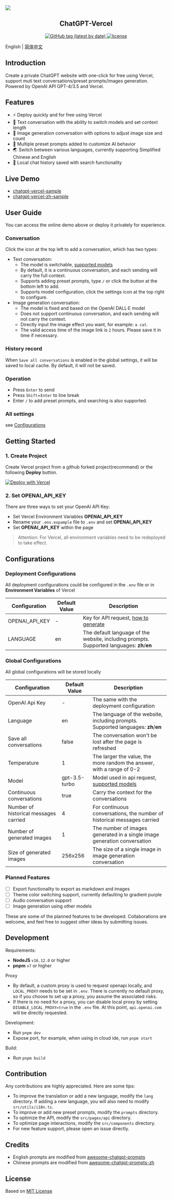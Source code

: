 ![](assets/preview.png)

<h2 align="center">ChatGPT-Vercel</h2>

<p align="center">
  <a href="https://github.com/GPTGenius/chatgpt-vercel/tags">
    <img alt="GitHub tag (latest by date)" src="https://img.shields.io/github/v/tag/GPTGenius/chatgpt-vercel">
  </a>
  <a href="https://github.com/GPTGenius/chatgpt-vercel/blob/main/LICENSE">
    <img alt="license" src="https://img.shields.io/github/license/GPTGenius/chatgpt-vercel">
  </a>
</p>

English | [简体中文](./README.zh-CN.md)

## Introduction
Create a private ChatGPT website with one-click for free using Vercel, support muti text conversations/preset prompts/images generation. Powered by OpenAI API GPT-4/3.5 and Vercel.

## Features
- ⚡ Deploy quickly and for free using Vercel
- 💬 Text conversation with the ability to switch models and set context length
- 🎨 Image generation conversation with options to adjust image size and count
- 🌈 Multiple preset prompts added to customize AI behavior
- 🌏 Switch between various languages, currently supporting Simplified Chinese and English
- 💭 Local chat history saved with search functionality

## Live Demo
- [chatgpt-vercel-sample](https://chatgpt-vercel-sample.vercel.app/)
- [chatgpt-vercel-zh-sample](https://chatgpt-vercel-zh-sample.vercel.app/)

## User Guide
You can access the online demo above or deploy it privately for experience.

### Conversation
Click the icon at the top left to add a conversation, which has two types:
- Text conversation:
  - The model is switchable, [supported models](https://platform.openai.com/docs/models/model-endpoint-compatibility)
  - By default, it is a continuous conversation, and each sending will carry the full context.
  - Supports adding preset prompts, type `/` or click the button at the bottom left to add.
  - Supports model configuration, click the settings icon at the top right to configure.
- Image generation conversation:
  - The model is fixed and based on the OpenAI DALL·E model
  - Does not support continuous conversation, and each sending will not carry the context.
  - Directly input the image effect you want, for example: `a cat`.
  - The valid access time of the image link is `2` hours. Please save it in time if necessary.

### History record
When `Save all conversations` is enabled in the global settings, it will be saved to local cache. By default, it will not be saved.

### Operation
- Press `Enter` to send
- Press `Shift`+`Enter` to line break
- Enter `/` to add preset prompts, and searching is also supported.

### All settings
see [Configurations](#Configurations)

## Getting Started

### 1. Create Project
Create Vercel project from a github forked project(recommand) or the following **Deploy** button.

[![Deploy with Vercel](https://vercel.com/button)](https://vercel.com/new/clone?repository-url=https://github.com/GPTGenius/chatgpt-vercel&env=OPENAI_API_KEY)

### 2. Set OPENAI_API_KEY
There are three ways to set your OpenAI API Key:
- Set Vercel Environment Variables **OPENAI_API_KEY**
- Rename your `.env.expample` file to `.env` and set **OPENAI_API_KEY**
- Set **OPENAI_API_KEY** within the page

> Attention: For Vercel, all environment variables need to be redeployed to take effect.

## Configurations
### Deployment Configurations
All deployment configurations could be configured in the `.env` file or in **Environment Variables** of Vercel

| Configuration  | Default Value | Description                                                                                | 
| -------------- | ------------- | ------------------------------------------------------------------------------------------ |
| OPENAI_API_KEY | -             | Key for API request, [how to generate](https://platform.openai.com/account/api-keys)       |
| LANGUAGE       | en            | The default language of the website, including prompts. Supported languages: **zh**/**en** |


### Global Configurations
All global configurations will be stored locally

| Configuration                         | Default Value | Description                                                                                                         |
| ------------------------------------- | ------------- | ------------------------------------------------------------------------------------------------------------------- |
| OpenAI Api Key                        | -             | The same with the deployment configuration                                                                          |
| Language                              | en            | The language of the website, including prompts. Supported languages: **zh**/**en**                                  |
| Save all conversations                | false         | The conversation won't be lost after the page is refreshed                                                          |
| Temperature                           | 1             | The larger the value, the more random the answer, with a range of 0-2                                               |
| Model                                 | gpt-3.5-turbo | Model used in api request, [supported models](https://platform.openai.com/docs/models/model-endpoint-compatibility) |
| Continuous conversations              | true          | Carry the context for the conversations                                                                             |
| Number of historical messages carried | 4             | For continuous conversations, the number of historical messages carried                                             |
| Number of generated images            | 1             | The number of images generated in a single image generation conversation                                            |
| Size of generated images              | 256x256       | The size of a single image in image generation conversation                                                         |

### Planned Features
- [ ] Export functionality to export as markdown and images
- [ ] Theme color switching support, currently defaulting to gradient purple
- [ ] Audio conversation support
- [ ] Image generation using other models

These are some of the planned features to be developed. Collaborations are welcome, and feel free to suggest other ideas by submitting issues.

## Development
Requirements:
- **NodeJS** `v16.12.0` or higher
- **pnpm** `v7` or higher

Proxy
- By default, a custom proxy is used to request openapi locally, and `LOCAL_PROXY` needs to be set in `.env`. There is currently no default proxy, so if you choose to set up a proxy, you assume the associated risks.
- If there is no need for a proxy, you can disable local proxy by setting `DISABLE_LOCAL_PROXY=true` in the `.env` file. At this point, `api.openai.com` will be directly requested.

Development:
- Run `pnpm dev`
- Expose port, for example, when using in cloud ide, run `pnpm start`

Build:
- Run `pnpm build`

## Contribution
Any contributions are highly appreciated. Here are some tips:
- To improve the translation or add a new language, modify the `lang` directory. If adding a new language, you will also need to modify `src/utils/i18n.ts`.
- To improve or add new preset prompts, modify the `prompts` directory.
- To optimize the API, modify the `src/pages/api` directory.
- To optimize page interactions, modify the `src/components` directory.
- For new feature support, please open an issue directly.

## Credits
- English prompts are modified from [awesome-chatgpt-prompts](https://github.com/f/awesome-chatgpt-prompts)
- Chinese prompts are modified from [awesome-chatgpt-prompts-zh](https://github.com/PlexPt/awesome-chatgpt-prompts-zh)

## License
Based on [MIT License](./LICENSE)
